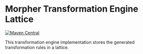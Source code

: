# Morpher Transformation Engine Lattice

[![Maven Central](https://img.shields.io/maven-central/v/com.github.szgabsz91/morpher-transformation-engine-lattice)](https://central.sonatype.com/artifact/com.github.szgabsz91/morpher-transformation-engine-lattice)

This transformation engine implementation stores the generated transformation rules in a lattice.

